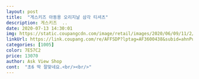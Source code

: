 ```yaml
---
layout: post 
title:  "게스키즈 아동용 오리지날 삼각 티셔츠" 
description: 게스키즈  ..
date: 2020-07-13 14:30:01 
img: https://static.coupangcdn.com/image/retail/images/2020/06/09/11/2/7b96771c-41d5-49f0-9d8c-46d65e53ab92.jpg 
linkUrl: https://link.coupang.com/re/AFFSDP?lptag=AF3600438&subid=ahnPublicAsk&pageKey=1690164225&itemId=2878298755&vendorItemId=70856945460&traceid=V0-113-c7f9e5df39796190 
categories: [1005] 
color: 7E57C2 
price: 13070 
author: Ask View Shop 
cont:  "초6 딱 잘맞네요.<br/><br/>" 
---
```

